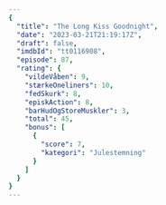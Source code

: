 ```yaml
---
{
  "title": "The Long Kiss Goodnight",
  "date": "2023-03-21T21:19:17Z",
  "draft": false,
  "imdbId": "tt0116908",
  "episode": 87,
  "rating": {
    "vildeVåben": 9,
    "stærkeOneliners": 10,
    "fedSkurk": 8,
    "episkAction": 8,
    "barHudOgStoreMuskler": 3,
    "total": 45,
    "bonus": [
      {
        "score": 7,
        "kategori": "Julestemning"      
      }
    ]
  }
}
---
```


